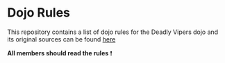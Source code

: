 Dojo Rules
==========

This repository contains a list of dojo rules for the Deadly Vipers dojo and its original sources can be found [here](https://github.com/deadlyvipers)

__All members should read the rules__ :exclamation:
